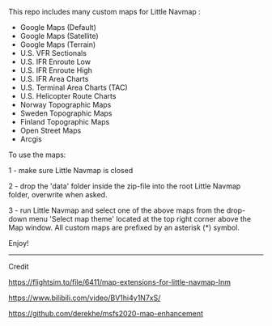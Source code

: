 This repo includes many custom maps for Little Navmap :

* Google Maps (Default)
* Google Maps (Satellite)
* Google Maps (Terrain)
* U.S. VFR Sectionals
* U.S. IFR Enroute Low
* U.S. IFR Enroute High
* U.S. IFR Area Charts
* U.S. Terminal Area Charts (TAC)
* U.S. Helicopter Route Charts
* Norway Topographic Maps
* Sweden Topographic Maps
* Finland Topographic Maps
* Open Street Maps
* Arcgis

To use the maps:

1 - make sure Little Navmap is closed

2 - drop the 'data' folder inside the zip-file into the root Little Navmap folder, overwrite when asked.

3 - run Little Navmap and select one of the above maps from the drop-down menu 'Select map theme' located at the top right corner above the Map window. All custom maps are prefixed by an asterisk (*) symbol.

Enjoy!

------

Credit

https://flightsim.to/file/6411/map-extensions-for-little-navmap-lnm

https://www.bilibili.com/video/BV1hi4y1N7xS/

https://github.com/derekhe/msfs2020-map-enhancement